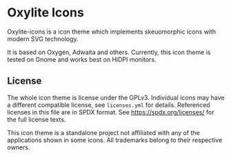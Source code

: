 # Oxylite Icons

Oxylite-icons is a icon theme which implements skeuomorphic icons with
modern SVG technology.

It is based on Oxygen, Adwaita and others.
Currently, this icon theme is tested on Gnome and works best on
HiDPI monitors.

## License

The whole icon theme is license under the GPLv3.
Individual icons may have a different compatible license, see `licenses.yml`
for details. Referenced licenses in this file are in SPDX format.
See https://spdx.org/licenses/ for the full license texts.

This icon theme is a standalone project not affiliated with any of the
applications shown in some icons. All trademarks belong to their
respective owners.
